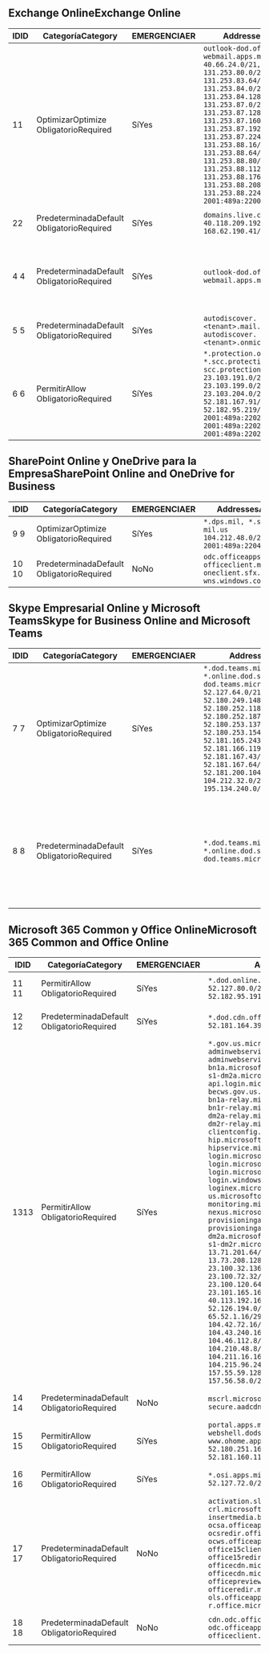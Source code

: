 <!--THIS FILE IS AUTOMATICALLY GENERATED. MANUAL CHANGES WILL BE OVERWRITTEN.-->
<!--Please contact the Office 365 Endpoints team with any questions.-->
<!--USGovDoD endpoints version 2018082900-->
<!--File generated 2018-09-28 14:38:18.5431-->

## <a name="exchange-online"></a><span data-ttu-id="a4d47-101">Exchange Online</span><span class="sxs-lookup"><span data-stu-id="a4d47-101">Exchange Online</span></span>

<span data-ttu-id="a4d47-102">ID</span><span class="sxs-lookup"><span data-stu-id="a4d47-102">ID</span></span> | <span data-ttu-id="a4d47-103">Categoría</span><span class="sxs-lookup"><span data-stu-id="a4d47-103">Category</span></span> | <span data-ttu-id="a4d47-104">EMERGENCIA</span><span class="sxs-lookup"><span data-stu-id="a4d47-104">ER</span></span> | <span data-ttu-id="a4d47-105">Addresses</span><span class="sxs-lookup"><span data-stu-id="a4d47-105">Addresses</span></span> | <span data-ttu-id="a4d47-106">Puertos</span><span class="sxs-lookup"><span data-stu-id="a4d47-106">Ports</span></span>
-- | -------------------- | --- | ---------------------------------------------------------------------------------------------------------------------------------------------------------------------------------------------------------------------------------------------------------------------------------------------------------------------------------------------------------------------------------------------- | -------------------------------
<span data-ttu-id="a4d47-107">1</span><span class="sxs-lookup"><span data-stu-id="a4d47-107">1</span></span> | <span data-ttu-id="a4d47-108">Optimizar</span><span class="sxs-lookup"><span data-stu-id="a4d47-108">Optimize</span></span><BR><span data-ttu-id="a4d47-109">Obligatorio</span><span class="sxs-lookup"><span data-stu-id="a4d47-109">Required</span></span> | <span data-ttu-id="a4d47-110">Sí</span><span class="sxs-lookup"><span data-stu-id="a4d47-110">Yes</span></span> | `outlook-dod.office365.us, webmail.apps.mil`<BR>`40.66.24.0/21, 131.253.80.0/24, 131.253.83.64/26, 131.253.84.0/26, 131.253.84.128/26, 131.253.87.0/25, 131.253.87.128/28, 131.253.87.160/27, 131.253.87.192/28, 131.253.87.224/28, 131.253.88.16/28, 131.253.88.64/28, 131.253.88.80/28, 131.253.88.112/28, 131.253.88.176/28, 131.253.88.208/28, 131.253.88.224/28, 2001:489a:2200:500::/56` | <span data-ttu-id="a4d47-111">**TCP:** 443, 80</span><span class="sxs-lookup"><span data-stu-id="a4d47-111">**TCP:** 443, 80</span></span>
<span data-ttu-id="a4d47-112">2</span><span class="sxs-lookup"><span data-stu-id="a4d47-112">2</span></span> | <span data-ttu-id="a4d47-113">Predeterminada</span><span class="sxs-lookup"><span data-stu-id="a4d47-113">Default</span></span><BR><span data-ttu-id="a4d47-114">Obligatorio</span><span class="sxs-lookup"><span data-stu-id="a4d47-114">Required</span></span> | <span data-ttu-id="a4d47-115">Sí</span><span class="sxs-lookup"><span data-stu-id="a4d47-115">Yes</span></span> | `domains.live.com`<BR>`40.118.209.192/32, 168.62.190.41/32` | <span data-ttu-id="a4d47-116">**TCP:** 443, 80</span><span class="sxs-lookup"><span data-stu-id="a4d47-116">**TCP:** 443, 80</span></span>
<span data-ttu-id="a4d47-117">4 </span><span class="sxs-lookup"><span data-stu-id="a4d47-117">4</span></span> | <span data-ttu-id="a4d47-118">Predeterminada</span><span class="sxs-lookup"><span data-stu-id="a4d47-118">Default</span></span><BR><span data-ttu-id="a4d47-119">Obligatorio</span><span class="sxs-lookup"><span data-stu-id="a4d47-119">Required</span></span> | <span data-ttu-id="a4d47-120">Sí</span><span class="sxs-lookup"><span data-stu-id="a4d47-120">Yes</span></span> | `outlook-dod.office365.us, webmail.apps.mil` | <span data-ttu-id="a4d47-121">**TCP:** 143, 25, 587, 993, 995</span><span class="sxs-lookup"><span data-stu-id="a4d47-121">**TCP:** 143, 25, 587, 993, 995</span></span>
<span data-ttu-id="a4d47-122">5 </span><span class="sxs-lookup"><span data-stu-id="a4d47-122">5</span></span> | <span data-ttu-id="a4d47-123">Predeterminada</span><span class="sxs-lookup"><span data-stu-id="a4d47-123">Default</span></span><BR><span data-ttu-id="a4d47-124">Obligatorio</span><span class="sxs-lookup"><span data-stu-id="a4d47-124">Required</span></span> | <span data-ttu-id="a4d47-125">Sí</span><span class="sxs-lookup"><span data-stu-id="a4d47-125">Yes</span></span> | `autodiscover.<tenant>.mail.onmicrosoft.com, autodiscover.<tenant>.onmicrosoft.com` | <span data-ttu-id="a4d47-126">**TCP:** 443, 80</span><span class="sxs-lookup"><span data-stu-id="a4d47-126">**TCP:** 443, 80</span></span>
<span data-ttu-id="a4d47-127">6 </span><span class="sxs-lookup"><span data-stu-id="a4d47-127">6</span></span> | <span data-ttu-id="a4d47-128">Permitir</span><span class="sxs-lookup"><span data-stu-id="a4d47-128">Allow</span></span><BR><span data-ttu-id="a4d47-129">Obligatorio</span><span class="sxs-lookup"><span data-stu-id="a4d47-129">Required</span></span> | <span data-ttu-id="a4d47-130">Sí</span><span class="sxs-lookup"><span data-stu-id="a4d47-130">Yes</span></span> | `*.protection.office365.us, *.scc.protection.apps.mil, scc.protection.apps.mil`<BR>`23.103.191.0/24, 23.103.199.0/25, 23.103.204.0/22, 52.181.167.91/32, 52.182.95.219/32, 2001:489a:2202::/62, 2001:489a:2202:8::/62, 2001:489a:2202:2000::/63` | <span data-ttu-id="a4d47-131">**TCP:** 25, 443</span><span class="sxs-lookup"><span data-stu-id="a4d47-131">**TCP:** 25, 443</span></span>

## <a name="sharepoint-online-and-onedrive-for-business"></a><span data-ttu-id="a4d47-132">SharePoint Online y OneDrive para la Empresa</span><span class="sxs-lookup"><span data-stu-id="a4d47-132">SharePoint Online and OneDrive for Business</span></span>

<span data-ttu-id="a4d47-133">ID</span><span class="sxs-lookup"><span data-stu-id="a4d47-133">ID</span></span> | <span data-ttu-id="a4d47-134">Categoría</span><span class="sxs-lookup"><span data-stu-id="a4d47-134">Category</span></span> | <span data-ttu-id="a4d47-135">EMERGENCIA</span><span class="sxs-lookup"><span data-stu-id="a4d47-135">ER</span></span> | <span data-ttu-id="a4d47-136">Addresses</span><span class="sxs-lookup"><span data-stu-id="a4d47-136">Addresses</span></span> | <span data-ttu-id="a4d47-137">Puertos</span><span class="sxs-lookup"><span data-stu-id="a4d47-137">Ports</span></span>
-- | -------------------- | --- | ---------------------------------------------------------------------------------------- | ----------------
<span data-ttu-id="a4d47-138">9 </span><span class="sxs-lookup"><span data-stu-id="a4d47-138">9</span></span> | <span data-ttu-id="a4d47-139">Optimizar</span><span class="sxs-lookup"><span data-stu-id="a4d47-139">Optimize</span></span><BR><span data-ttu-id="a4d47-140">Obligatorio</span><span class="sxs-lookup"><span data-stu-id="a4d47-140">Required</span></span> | <span data-ttu-id="a4d47-141">Sí</span><span class="sxs-lookup"><span data-stu-id="a4d47-141">Yes</span></span> | `*.dps.mil, *.sharepoint-mil.us`<BR>`104.212.48.0/23, 2001:489a:2204::/63` | <span data-ttu-id="a4d47-142">**TCP:** 443, 80</span><span class="sxs-lookup"><span data-stu-id="a4d47-142">**TCP:** 443, 80</span></span>
<span data-ttu-id="a4d47-143">10  </span><span class="sxs-lookup"><span data-stu-id="a4d47-143">10</span></span> | <span data-ttu-id="a4d47-144">Predeterminada</span><span class="sxs-lookup"><span data-stu-id="a4d47-144">Default</span></span><BR><span data-ttu-id="a4d47-145">Obligatorio</span><span class="sxs-lookup"><span data-stu-id="a4d47-145">Required</span></span> | <span data-ttu-id="a4d47-146">No</span><span class="sxs-lookup"><span data-stu-id="a4d47-146">No</span></span> | `odc.officeapps.live.com, officeclient.microsoft.com, oneclient.sfx.ms, wns.windows.com` | <span data-ttu-id="a4d47-147">**TCP:** 443, 80</span><span class="sxs-lookup"><span data-stu-id="a4d47-147">**TCP:** 443, 80</span></span>

## <a name="skype-for-business-online-and-microsoft-teams"></a><span data-ttu-id="a4d47-148">Skype Empresarial Online y Microsoft Teams</span><span class="sxs-lookup"><span data-stu-id="a4d47-148">Skype for Business Online and Microsoft Teams</span></span>

<span data-ttu-id="a4d47-149">ID</span><span class="sxs-lookup"><span data-stu-id="a4d47-149">ID</span></span> | <span data-ttu-id="a4d47-150">Categoría</span><span class="sxs-lookup"><span data-stu-id="a4d47-150">Category</span></span> | <span data-ttu-id="a4d47-151">EMERGENCIA</span><span class="sxs-lookup"><span data-stu-id="a4d47-151">ER</span></span> | <span data-ttu-id="a4d47-152">Addresses</span><span class="sxs-lookup"><span data-stu-id="a4d47-152">Addresses</span></span> | <span data-ttu-id="a4d47-153">Puertos</span><span class="sxs-lookup"><span data-stu-id="a4d47-153">Ports</span></span>
-- | -------------------- | --- | -------------------------------------------------------------------------------------------------------------------------------------------------------------------------------------------------------------------------------------------------------------------------------------------------------------------------------------------------------- | --------------------------------------------------
<span data-ttu-id="a4d47-154">7 </span><span class="sxs-lookup"><span data-stu-id="a4d47-154">7</span></span> | <span data-ttu-id="a4d47-155">Optimizar</span><span class="sxs-lookup"><span data-stu-id="a4d47-155">Optimize</span></span><BR><span data-ttu-id="a4d47-156">Obligatorio</span><span class="sxs-lookup"><span data-stu-id="a4d47-156">Required</span></span> | <span data-ttu-id="a4d47-157">Sí</span><span class="sxs-lookup"><span data-stu-id="a4d47-157">Yes</span></span> | `*.dod.teams.microsoft.us, *.online.dod.skypeforbusiness.us, dod.teams.microsoft.us`<BR>`52.127.64.0/21, 52.180.249.148/32, 52.180.252.118/32, 52.180.252.187/32, 52.180.253.137/32, 52.180.253.154/32, 52.181.165.243/32, 52.181.166.119/32, 52.181.167.43/32, 52.181.167.64/32, 52.181.200.104/32, 104.212.32.0/22, 104.212.60.0/23, 195.134.240.0/22` | <span data-ttu-id="a4d47-158">**TCP:** 443</span><span class="sxs-lookup"><span data-stu-id="a4d47-158">**TCP:** 443</span></span><BR><span data-ttu-id="a4d47-159">**UDP:** 3478, 3479, 3480, 3481</span><span class="sxs-lookup"><span data-stu-id="a4d47-159">**UDP:** 3478, 3479, 3480, 3481</span></span>
<span data-ttu-id="a4d47-160">8 </span><span class="sxs-lookup"><span data-stu-id="a4d47-160">8</span></span> | <span data-ttu-id="a4d47-161">Predeterminada</span><span class="sxs-lookup"><span data-stu-id="a4d47-161">Default</span></span><BR><span data-ttu-id="a4d47-162">Obligatorio</span><span class="sxs-lookup"><span data-stu-id="a4d47-162">Required</span></span> | <span data-ttu-id="a4d47-163">Sí</span><span class="sxs-lookup"><span data-stu-id="a4d47-163">Yes</span></span> | `*.dod.teams.microsoft.us, *.online.dod.skypeforbusiness.us, dod.teams.microsoft.us` | <span data-ttu-id="a4d47-164">**TCP:** 5061, 50000-59999</span><span class="sxs-lookup"><span data-stu-id="a4d47-164">**TCP:** 5061, 50000-59999</span></span><BR><span data-ttu-id="a4d47-165">**UDP:** 50000-59999</span><span class="sxs-lookup"><span data-stu-id="a4d47-165">**UDP:** 50000-59999</span></span>

## <a name="microsoft-365-common-and-office-online"></a><span data-ttu-id="a4d47-166">Microsoft 365 Common y Office Online</span><span class="sxs-lookup"><span data-stu-id="a4d47-166">Microsoft 365 Common and Office Online</span></span>

<span data-ttu-id="a4d47-167">ID</span><span class="sxs-lookup"><span data-stu-id="a4d47-167">ID</span></span> | <span data-ttu-id="a4d47-168">Categoría</span><span class="sxs-lookup"><span data-stu-id="a4d47-168">Category</span></span> | <span data-ttu-id="a4d47-169">EMERGENCIA</span><span class="sxs-lookup"><span data-stu-id="a4d47-169">ER</span></span> | <span data-ttu-id="a4d47-170">Addresses</span><span class="sxs-lookup"><span data-stu-id="a4d47-170">Addresses</span></span> | <span data-ttu-id="a4d47-171">Puertos</span><span class="sxs-lookup"><span data-stu-id="a4d47-171">Ports</span></span>
-- | ------------------- | --- | ---------------------------------------------------------------------------------------------------------------------------------------------------------------------------------------------------------------------------------------------------------------------------------------------------------------------------------------------------------------------------------------------------------------------------------------------------------------------------------------------------------------------------------------------------------------------------------------------------------------------------------------------------------------------------------------------------------------------------------------------------------------------------------------------------------------------------------------------------------------------------------------------------------------------------------------------------------------------------------------------------------------------------------------------------------------------------------------------------------------------------------------------------------------------------------------------------------------------------------------------------------------------------------------------------------------------------------------------------------------------------------------------------------------------------------------------------------------------------------------------------- | ----------------
<span data-ttu-id="a4d47-172">11 </span><span class="sxs-lookup"><span data-stu-id="a4d47-172">11</span></span> | <span data-ttu-id="a4d47-173">Permitir</span><span class="sxs-lookup"><span data-stu-id="a4d47-173">Allow</span></span><BR><span data-ttu-id="a4d47-174">Obligatorio</span><span class="sxs-lookup"><span data-stu-id="a4d47-174">Required</span></span> | <span data-ttu-id="a4d47-175">Sí</span><span class="sxs-lookup"><span data-stu-id="a4d47-175">Yes</span></span> | `*.dod.online.office365.us`<BR>`52.127.80.0/23, 52.181.164.39/32, 52.182.95.191/32` | <span data-ttu-id="a4d47-176">**TCP:** 443</span><span class="sxs-lookup"><span data-stu-id="a4d47-176">**TCP:** 443</span></span>
<span data-ttu-id="a4d47-177">12 </span><span class="sxs-lookup"><span data-stu-id="a4d47-177">12</span></span> | <span data-ttu-id="a4d47-178">Predeterminada</span><span class="sxs-lookup"><span data-stu-id="a4d47-178">Default</span></span><BR><span data-ttu-id="a4d47-179">Obligatorio</span><span class="sxs-lookup"><span data-stu-id="a4d47-179">Required</span></span> | <span data-ttu-id="a4d47-180">Sí</span><span class="sxs-lookup"><span data-stu-id="a4d47-180">Yes</span></span> | `*.dod.cdn.office365.us`<BR>`52.181.164.39/32, 52.182.95.191/32` | <span data-ttu-id="a4d47-181">**TCP:** 443</span><span class="sxs-lookup"><span data-stu-id="a4d47-181">**TCP:** 443</span></span>
<span data-ttu-id="a4d47-182">13</span><span class="sxs-lookup"><span data-stu-id="a4d47-182">13</span></span> | <span data-ttu-id="a4d47-183">Permitir</span><span class="sxs-lookup"><span data-stu-id="a4d47-183">Allow</span></span><BR><span data-ttu-id="a4d47-184">Obligatorio</span><span class="sxs-lookup"><span data-stu-id="a4d47-184">Required</span></span> | <span data-ttu-id="a4d47-185">Sí</span><span class="sxs-lookup"><span data-stu-id="a4d47-185">Yes</span></span> | `*.gov.us.microsoftonline.com, adminwebservice.gov.us.microsoftonline.com, adminwebservice-s1-bn1a.microsoftonline.com, adminwebservice-s1-dm2a.microsoftonline.com, api.login.microsoftonline.com, becws.gov.us.microsoftonline.com, bws-s1-bn1a-relay.microsoftonline.com, bws-s1-bn1r-relay.microsoftonline.com, bws-s1-dm2a-relay.microsoftonline.com, bws-s1-dm2r-relay.microsoftonline.com, clientconfig.microsoftonline-p.net, hip.microsoftonline-p.net, hipservice.microsoftonline.com, login.microsoftonline.com, login.microsoftonline.us, login.microsoftonline-p.com, login.windows.net, loginex.microsoftonline.com, login-us.microsoftonline.com, monitoring.microsoftonline-p.com, nexus.microsoftonline-p.com, provisioningapi.gov.us.microsoftonline.com, provisioningapi-s1-dm2a.microsoftonline.com, provisioningapi-s1-dm2r.microsoftonline.com`<BR>`13.71.201.64/26, 13.73.64.64/26, 13.73.208.128/25, 23.100.16.168/29, 23.100.32.136/29, 23.100.64.24/29, 23.100.72.32/29, 23.100.80.64/29, 23.100.120.64/29, 23.101.144.136/29, 23.101.165.168/29, 23.101.181.128/29, 40.113.192.16/29, 40.114.120.16/29, 52.126.194.0/23, 52.244.120.128/25, 65.52.1.16/29, 65.52.193.136/29, 104.42.72.16/29, 104.43.208.16/29, 104.43.240.16/29, 104.45.208.104/29, 104.46.112.8/29, 104.209.144.16/29, 104.210.48.8/29, 104.210.208.16/29, 104.211.16.16/29, 104.211.48.16/29, 104.215.96.24/29, 131.253.120.0/24, 157.55.59.128/25, 157.56.53.128/25, 157.56.58.0/25, 157.56.151.0/25` | <span data-ttu-id="a4d47-186">**TCP:** 443</span><span class="sxs-lookup"><span data-stu-id="a4d47-186">**TCP:** 443</span></span>
<span data-ttu-id="a4d47-187">14 </span><span class="sxs-lookup"><span data-stu-id="a4d47-187">14</span></span> | <span data-ttu-id="a4d47-188">Predeterminada</span><span class="sxs-lookup"><span data-stu-id="a4d47-188">Default</span></span><BR><span data-ttu-id="a4d47-189">Obligatorio</span><span class="sxs-lookup"><span data-stu-id="a4d47-189">Required</span></span> | <span data-ttu-id="a4d47-190">No</span><span class="sxs-lookup"><span data-stu-id="a4d47-190">No</span></span> | `mscrl.microsoft.com, secure.aadcdn.microsoftonline-p.com` | <span data-ttu-id="a4d47-191">**TCP:** 443</span><span class="sxs-lookup"><span data-stu-id="a4d47-191">**TCP:** 443</span></span>
<span data-ttu-id="a4d47-192">15 </span><span class="sxs-lookup"><span data-stu-id="a4d47-192">15</span></span> | <span data-ttu-id="a4d47-193">Permitir</span><span class="sxs-lookup"><span data-stu-id="a4d47-193">Allow</span></span><BR><span data-ttu-id="a4d47-194">Obligatorio</span><span class="sxs-lookup"><span data-stu-id="a4d47-194">Required</span></span> | <span data-ttu-id="a4d47-195">Sí</span><span class="sxs-lookup"><span data-stu-id="a4d47-195">Yes</span></span> | `portal.apps.mil, webshell.dodsuite.office365.us, www.ohome.apps.mil`<BR>`52.180.251.166/32, 52.181.160.19/32, 52.181.160.113/32, 52.182.92.132/32` | <span data-ttu-id="a4d47-196">**TCP:** 443</span><span class="sxs-lookup"><span data-stu-id="a4d47-196">**TCP:** 443</span></span>
<span data-ttu-id="a4d47-197">16 </span><span class="sxs-lookup"><span data-stu-id="a4d47-197">16</span></span> | <span data-ttu-id="a4d47-198">Permitir</span><span class="sxs-lookup"><span data-stu-id="a4d47-198">Allow</span></span><BR><span data-ttu-id="a4d47-199">Obligatorio</span><span class="sxs-lookup"><span data-stu-id="a4d47-199">Required</span></span> | <span data-ttu-id="a4d47-200">Sí</span><span class="sxs-lookup"><span data-stu-id="a4d47-200">Yes</span></span> | `*.osi.apps.mil`<BR>`52.127.72.0/21` | <span data-ttu-id="a4d47-201">**TCP:** 443</span><span class="sxs-lookup"><span data-stu-id="a4d47-201">**TCP:** 443</span></span>
<span data-ttu-id="a4d47-202">17 </span><span class="sxs-lookup"><span data-stu-id="a4d47-202">17</span></span> | <span data-ttu-id="a4d47-203">Predeterminada</span><span class="sxs-lookup"><span data-stu-id="a4d47-203">Default</span></span><BR><span data-ttu-id="a4d47-204">Obligatorio</span><span class="sxs-lookup"><span data-stu-id="a4d47-204">Required</span></span> | <span data-ttu-id="a4d47-205">No</span><span class="sxs-lookup"><span data-stu-id="a4d47-205">No</span></span> | `activation.sls.microsoft.com, crl.microsoft.com, go.microsoft.com, insertmedia.bing.office.net, ocsa.officeapps.live.com, ocsredir.officeapps.live.com, ocws.officeapps.live.com, office15client.microsoft.com, office15redir.microsoft.com, officecdn.microsoft.com, officecdn.microsoft.com.edgesuite.net, officepreviewredir.microsoft.com, officeredir.microsoft.com, ols.officeapps.live.com, r.office.microsoft.com` | <span data-ttu-id="a4d47-206">**TCP:** 443, 80</span><span class="sxs-lookup"><span data-stu-id="a4d47-206">**TCP:** 443, 80</span></span>
<span data-ttu-id="a4d47-207">18 </span><span class="sxs-lookup"><span data-stu-id="a4d47-207">18</span></span> | <span data-ttu-id="a4d47-208">Predeterminada</span><span class="sxs-lookup"><span data-stu-id="a4d47-208">Default</span></span><BR><span data-ttu-id="a4d47-209">Obligatorio</span><span class="sxs-lookup"><span data-stu-id="a4d47-209">Required</span></span> | <span data-ttu-id="a4d47-210">No</span><span class="sxs-lookup"><span data-stu-id="a4d47-210">No</span></span> | `cdn.odc.officeapps.live.com, odc.officeapps.live.com, officeclient.microsoft.com` | <span data-ttu-id="a4d47-211">**TCP:** 443, 80</span><span class="sxs-lookup"><span data-stu-id="a4d47-211">**TCP:** 443, 80</span></span>
